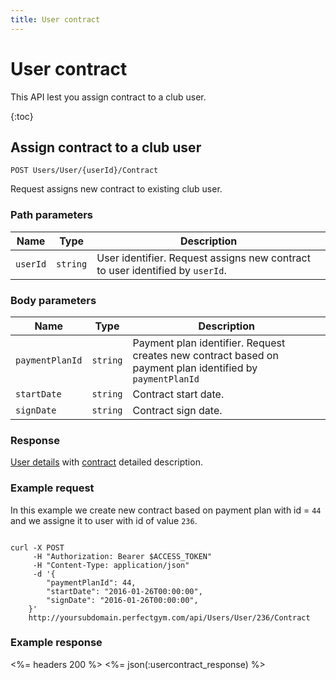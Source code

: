 ```yaml
---
title: User contract
---
```


# User contract

This API lest you assign contract to a club user.

{:toc}


## Assign contract to a club user

    POST Users/User/{userId}/Contract

Request assigns new contract to existing club user.


### Path parameters

Name  	    | Type       		| Description
------------|-------------------|------------
`userId`    |`string`    		| User identifier. Request assigns new contract to user identified by `userId`.


### Body parameters

Name     	    | Type       		| Description
----------------|-------------------|------------
`paymentPlanId` |`string`    		| Payment plan identifier. Request creates new contract based on payment plan identified by `paymentPlanId`
`startDate`     |`string`    		| Contract start date.
`signDate`     	|`string`    		| Contract sign date.



### Response

[User details][UserDetailsProperties] with [contract][Contract] detailed description.


### Example request

In this example we create new contract based on payment plan with id = `44` and we assigne it to user with id of value `236`.

``` command-line

curl -X POST 
	 -H "Authorization: Bearer $ACCESS_TOKEN" 
	 -H "Content-Type: application/json" 
	 -d '{
	    "paymentPlanId": 44,
	    "startDate": "2016-01-26T00:00:00",
	    "signDate": "2016-01-26T00:00:00",	    
	}' 
	http://yoursubdomain.perfectgym.com/api/Users/User/236/Contract
```


### Example response

<%= headers 200 %>
<%= json(:usercontract_response) %>



[UserDetailsProperties]: /api/users/userdetails#properties
[Contract]: /appendix/datatypes/contract
